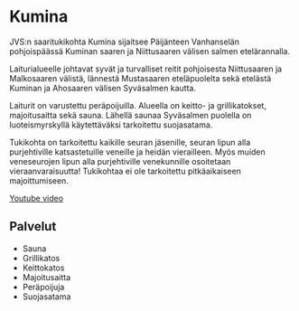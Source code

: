 # Kumina

JVS:n saaritukikohta Kumina sijaitsee Päijänteen Vanhanselän pohjoispäässä Kuminan saaren ja Niittusaaren välisen salmen etelärannalla.

Laiturialueelle johtavat syvät ja turvalliset reitit pohjoisesta Niittusaaren ja Malkosaaren välistä, lännestä Mustasaaren eteläpuolelta sekä etelästä Kuminan ja Ahosaaren välisen Syväsalmen kautta.

Laiturit on varustettu peräpoijuilla. Alueella on keitto- ja grillikatokset, majoitusaitta sekä sauna. Lähellä saunaa Syväsalmen puolella on luoteismyrskyllä käytettäväksi tarkoitettu suojasatama.

Tukikohta on tarkoitettu kaikille seuran jäsenille, seuran lipun alla purjehtiville katsastetuille veneille ja heidän vierailleen. Myös muiden veneseurojen lipun alla purjehtiville venekunnille osoitetaan vieraanvaraisuutta! Tukikohtaa ei ole tarkoitettu pitkäaikaiseen majoittumiseen.

[Youtube video](https://www.youtube.com/watch?v=0rFx8dq85dc)

## Palvelut

- Sauna
- Grillikatos
- Keittokatos
- Majoitusaitta
- Peräpoijuja
- Suojasatama
